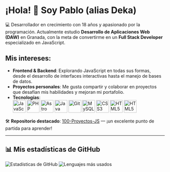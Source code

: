 # ¡Hola! 👋 Soy Pablo (alias Deka)

💻 Desarrollador en crecimiento con 18 años y apasionado por la programación. Actualmente estudio **Desarrollo de Aplicaciones Web (DAW)** en Granada, con la meta de convertirme en un **Full Stack Developer** especializado en JavaScript.

## Mis intereses:
- **Frontend & Backend**: Explorando JavaScript en todas sus formas, desde el desarrollo de interfaces interactivas hasta el manejo de bases de datos.
- **Proyectos personales**: Me gusta compartir y colaborar en proyectos que desafían mis habilidades y mejoran mi portafolio.
- **Tecnologías**:
  <br/>
  <img src="https://cdn.jsdelivr.net/gh/devicons/devicon/icons/javascript/javascript-original.svg" alt="JavaScript" width="40" height="40"/>
  <img src="https://cdn.jsdelivr.net/gh/devicons/devicon/icons/php/php-original.svg" alt="PHP" width="40" height="40"/>
  <img src="https://cdn.jsdelivr.net/gh/devicons/devicon/icons/astro/astro-original.svg" alt="Astro" width="40" height="40"/>
  <img src="https://cdn.jsdelivr.net/gh/devicons/devicon/icons/java/java-original.svg" alt="Java" width="40" height="40"/>
  <img src="https://cdn.jsdelivr.net/gh/devicons/devicon/icons/git/git-original.svg" alt="Git" width="40" height="40"/>
  <img src="https://cdn.jsdelivr.net/gh/devicons/devicon/icons/mysql/mysql-original.svg" alt="MySQL" width="40" height="40"/>
  <img src="https://cdn.jsdelivr.net/gh/devicons/devicon/icons/css3/css3-original.svg" alt="CSS3" width="40" height="40"/>
  <img src="https://cdn.jsdelivr.net/gh/devicons/devicon/icons/html5/html5-original.svg" alt="HTML5" width="40" height="40"/>
  <img src="https://cdn.jsdelivr.net/gh/devicons/devicon/icons/html5/react-original.svg" alt="HTML5" width="40" height="40"/>

🛠 **Repositorio destacado**: [100-Proyectos-JS](https://github.com/ErDekas/100-Proyectos-JS) — ¡un excelente punto de partida para aprender!

---

## 📊 Mis estadísticas de GitHub

![Estadísticas de GitHub](https://github-readme-stats.vercel.app/api?username=ErDekas&show_icons=true&theme=onedark) ![Lenguajes más usados](https://github-readme-stats.vercel.app/api/top-langs/?username=ErDekas&layout=donut)
